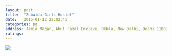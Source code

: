 ```yaml
---
layout: post
title:  "Zubaida Girls Hostel"
date:   2015-01-12 22:02:45
categories: pg
address: Jamia Nagar, Abul Fazal Enclave, Okhla, New Delhi, Delhi 110020
ratings:
---
```


<img src="https://maps.googleapis.com/maps/api/staticmap?visible=Jamia+Millia+Islamia&size=640x300&scale=2&maptype=roadmap&markers=%7Ccolor:red%7Clabel:H%7C28.561071, 77.292539&markers=size:mid|color:green%7Clabel:FET%7C28.5606083,77.2790183&markers=size:mid|color:green%7Clabel:FET%7C28.561075, 77.280960&path=color:0x0000ff|weight:3|">